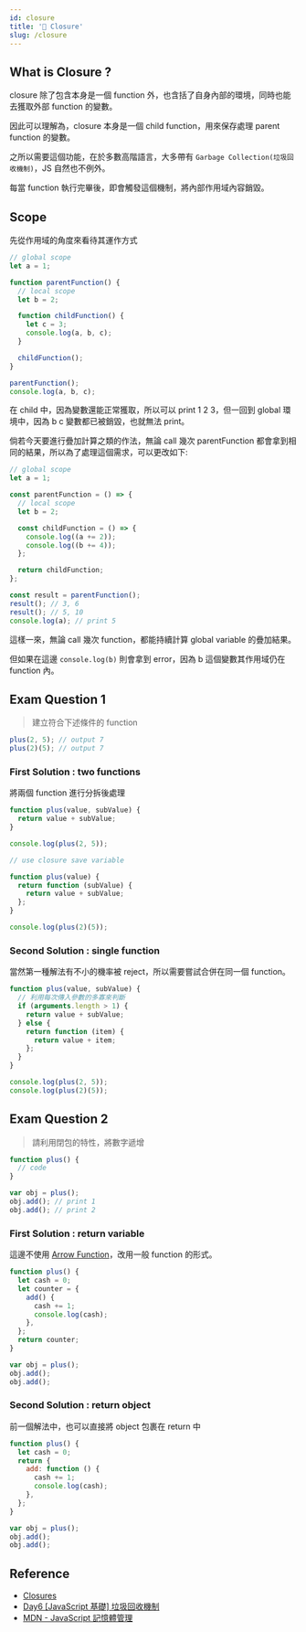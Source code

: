 ```yaml
---
id: closure
title: '📜 Closure'
slug: /closure
---
```


## What is Closure ?

closure 除了包含本身是一個 function 外，也含括了自身內部的環境，同時也能去獲取外部 function 的變數。

因此可以理解為，closure 本身是一個 child function，用來保存處理 parent function 的變數。

之所以需要這個功能，在於多數高階語言，大多帶有 `Garbage Collection(垃圾回收機制)`，JS 自然也不例外。

每當 function 執行完畢後，即會觸發這個機制，將內部作用域內容銷毀。

## Scope

先從作用域的角度來看待其運作方式

```javascript
// global scope
let a = 1;

function parentFunction() {
  // local scope
  let b = 2;

  function childFunction() {
    let c = 3;
    console.log(a, b, c);
  }

  childFunction();
}

parentFunction();
console.log(a, b, c);
```

在 child 中，因為變數還能正常獲取，所以可以 print 1 2 3，但一回到 global 環境中，因為 b c 變數都已被銷毀，也就無法 print。

倘若今天要進行疊加計算之類的作法，無論 call 幾次 parentFunction 都會拿到相同的結果，所以為了處理這個需求，可以更改如下:

```javascript
// global scope
let a = 1;

const parentFunction = () => {
  // local scope
  let b = 2;

  const childFunction = () => {
    console.log((a += 2));
    console.log((b += 4));
  };

  return childFunction;
};

const result = parentFunction();
result(); // 3, 6
result(); // 5, 10
console.log(a); // print 5
```

這樣一來，無論 call 幾次 function，都能持續計算 global variable 的疊加結果。

但如果在這邊 `console.log(b)` 則會拿到 error，因為 b 這個變數其作用域仍在 function 內。

## Exam Question 1

> 建立符合下述條件的 function

```javascript
plus(2, 5); // output 7
plus(2)(5); // output 7
```

### First Solution : two functions

將兩個 function 進行分拆後處理

```javascript
function plus(value, subValue) {
  return value + subValue;
}

console.log(plus(2, 5));
```

```javascript
// use closure save variable

function plus(value) {
  return function (subValue) {
    return value + subValue;
  };
}

console.log(plus(2)(5));
```

### Second Solution : single function

當然第一種解法有不小的機率被 reject，所以需要嘗試合併在同一個 function。

```javascript
function plus(value, subValue) {
  // 利用每次傳入參數的多寡來判斷
  if (arguments.length > 1) {
    return value + subValue;
  } else {
    return function (item) {
      return value + item;
    };
  }
}

console.log(plus(2, 5));
console.log(plus(2)(5));
```

## Exam Question 2

> 請利用閉包的特性，將數字遞增

```javascript
function plus() {
  // code
}

var obj = plus();
obj.add(); // print 1
obj.add(); // print 2
```

### First Solution : return variable

這邊不使用 [Arrow Function](../ES6+/arrow-function.md)，改用一般 function 的形式。

```javascript
function plus() {
  let cash = 0;
  let counter = {
    add() {
      cash += 1;
      console.log(cash);
    },
  };
  return counter;
}

var obj = plus();
obj.add();
obj.add();
```

### Second Solution : return object

前一個解法中，也可以直接將 object 包裹在 return 中

```javascript
function plus() {
  let cash = 0;
  return {
    add: function () {
      cash += 1;
      console.log(cash);
    },
  };
}

var obj = plus();
obj.add();
obj.add();
```

## Reference

- [Closures](https://developer.mozilla.org/zh-TW/docs/Web/JavaScript/Closures)
- [Day6 [JavaScript 基礎] 垃圾回收機制](https://ithelp.ithome.com.tw/articles/10214185)
- [MDN - JavaScript 記憶體管理](https://developer.mozilla.org/en-US/docs/Web/JavaScript/Memory_Management)
